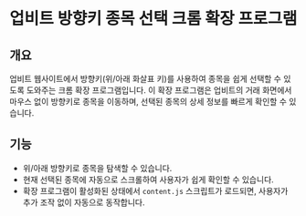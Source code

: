 # 업비트 방향키 종목 선택 크롬 확장 프로그램

## 개요
업비트 웹사이트에서 방향키(위/아래 화살표 키)를 사용하여 종목을 쉽게 선택할 수 있도록 도와주는 크롬 확장 프로그램입니다. 이 확장 프로그램은 업비트의 거래 화면에서 마우스 없이 방향키로 종목을 이동하며, 선택된 종목의 상세 정보를 빠르게 확인할 수 있습니다.

## 기능
- 위/아래 방향키로 종목을 탐색할 수 있습니다.
- 현재 선택된 종목에 자동으로 스크롤하여 사용자가 쉽게 확인할 수 있습니다.
- 확장 프로그램이 활성화된 상태에서 `content.js` 스크립트가 로드되면, 사용자가 추가 조작 없이 자동으로 동작합니다.
